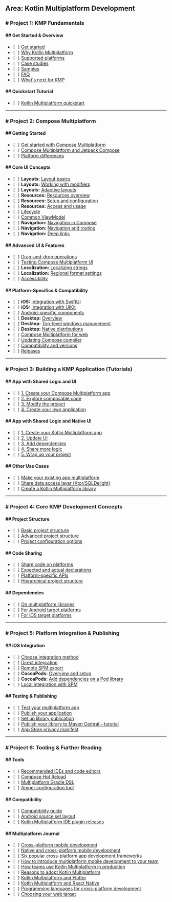## Area: Kotlin Multiplatform Development

### # Project 1: KMP Fundamentals

#### ## Get Started & Overview
*   `[ ]` [Get started](https://www.jetbrains.com/help/kotlin-multiplatform-dev/get-started.html)
*   `[ ]` [Why Kotlin Multiplatform](https://www.jetbrains.com/kotlin-multiplatform/)
*   `[ ]` [Supported platforms](https://www.jetbrains.com/help/kotlin-multiplatform-dev/supported-platforms.html)
*   `[ ]` [Case studies](https://www.jetbrains.com/help/kotlin-multiplatform-dev/case-studies.html)
*   `[ ]` [Samples](https://www.jetbrains.com/help/kotlin-multiplatform-dev/multiplatform-samples.html)
*   `[ ]` [FAQ](https://www.jetbrains.com/help/kotlin-multiplatform-dev/faq.html)
*   `[ ]` [What's next for KMP](https://blog.jetbrains.com/kotlin/2025/08/kmp-roadmap-aug-2025/)

#### ## Quickstart Tutorial
*   `[ ]` [Kotlin Multiplatform quickstart](https://www.jetbrains.com/help/kotlin-multiplatform-dev/quickstart.html)

---

### # Project 2: Compose Multiplatform

#### ## Getting Started
*   `[ ]` [Get started with Compose Multiplatform](https://www.jetbrains.com/help/kotlin-multiplatform-dev/compose-multiplatform.html)
*   `[ ]` [Compose Multiplatform and Jetpack Compose](https://www.jetbrains.com/help/kotlin-multiplatform-dev/compose-multiplatform-and-jetpack-compose.html)
*   `[ ]` [Platform differences](https://www.jetbrains.com/help/kotlin-multiplatform-dev/compose-platform-specifics.html)

#### ## Core UI Concepts
*   `[ ]` **Layouts:** [Layout basics](https://www.jetbrains.com/help/kotlin-multiplatform-dev/compose-layout.html)
*   `[ ]` **Layouts:** [Working with modifiers](https://www.jetbrains.com/help/kotlin-multiplatform-dev/compose-layout-modifiers.html)
*   `[ ]` **Layouts:** [Adaptive layouts](https://www.jetbrains.com/help/kotlin-multiplatform-dev/compose-adaptive-layouts.html)
*   `[ ]` **Resources:** [Resources overview](https://www.jetbrains.com/help/kotlin-multiplatform-dev/compose-multiplatform-resources.html)
*   `[ ]` **Resources:** [Setup and configuration](https://www.jetbrains.com/help/kotlin-multiplatform-dev/compose-multiplatform-resources-setup.html)
*   `[ ]` **Resources:** [Access and usage](https://www.jetbrains.com/help/kotlin-multiplatform-dev/compose-multiplatform-resources-usage.html)
*   `[ ]` [Lifecycle](https://www.jetbrains.com/help/kotlin-multiplatform-dev/compose-lifecycle.html)
*   `[ ]` [Common ViewModel](https://www.jetbrains.com/help/kotlin-multiplatform-dev/compose-viewmodel.html)
*   `[ ]` **Navigation:** [Navigation in Compose](https://www.jetbrains.com/help/kotlin-multiplatform-dev/compose-navigation.html)
*   `[ ]` **Navigation:** [Navigation and routing](https://www.jetbrains.com/help/kotlin-multiplatform-dev/compose-navigation-routing.html)
*   `[ ]` **Navigation:** [Deep links](https://www.jetbrains.com/help/kotlin-multiplatform-dev/compose-navigation-deep-links.html)

#### ## Advanced UI & Features
*   `[ ]` [Drag-and-drop operations](https://www.jetbrains.com/help/kotlin-multiplatform-dev/compose-drag-drop.html)
*   `[ ]` [Testing Compose Multiplatform UI](https://www.jetbrains.com/help/kotlin-multiplatform-dev/compose-test.html)
*   `[ ]` **Localization:** [Localizing strings](https://www.jetbrains.com/help/kotlin-multiplatform-dev/compose-localize-strings.html)
*   `[ ]` **Localization:** [Regional format settings](https://www.jetbrains.com/help/kotlin-multiplatform-dev/compose-regional-format.html)
*   `[ ]` [Accessibility](https://www.jetbrains.com/help/kotlin-multiplatform-dev/compose-accessibility.html)

#### ## Platform-Specifics & Compatibility
*   `[ ]` **iOS:** [Integration with SwiftUI](https://www.jetbrains.com/help/kotlin-multiplatform-dev/compose-swiftui-integration.html)
*   `[ ]` **iOS:** [Integration with UIKit](https://www.jetbrains.com/help/kotlin-multiplatform-dev/compose-uikit-integration.html)
*   `[ ]` [Android-specific components](https://www.jetbrains.com/help/kotlin-multiplatform-dev/compose-android-only-components.html)
*   `[ ]` **Desktop:** [Overview](https://www.jetbrains.com/help/kotlin-multiplatform-dev/compose-desktop-components.html)
*   `[ ]` **Desktop:** [Top-level windows management](https://www.jetbrains.com/help/kotlin-multiplatform-dev/compose-desktop-top-level-windows-management.html)
*   `[ ]` **Desktop:** [Native distributions](https://www.jetbrains.com/help/kotlin-multiplatform-dev/compose-native-distribution.html)
*   `[ ]` [Compose Multiplatform for web](https://kotlinlang.org/docs/wasm-get-started.html)
*   `[ ]` [Updating Compose compiler](https://www.jetbrains.com/help/kotlin-multiplatform-dev/compose-compiler.html)
*   `[ ]` [Compatibility and versions](https://www.jetbrains.com/help/kotlin-multiplatform-dev/compose-compatibility-and-versioning.html)
*   `[ ]` [Releases](https://github.com/JetBrains/compose-multiplatform/blob/master/CHANGELOG.md)

---

### # Project 3: Building a KMP Application (Tutorials)

#### ## App with Shared Logic and UI
*   `[ ]` [1. Create your Compose Multiplatform app](https://www.jetbrains.com/help/kotlin-multiplatform-dev/compose-multiplatform-create-first-app.html)
*   `[ ]` [2. Explore composable code](https://www.jetbrains.com/help/kotlin-multiplatform-dev/compose-multiplatform-explore-composables.html)
*   `[ ]` [3. Modify the project](https://www.jetbrains.com/help/kotlin-multiplatform-dev/compose-multiplatform-modify-project.html)
*   `[ ]` [4. Create your own application](https://www.jetbrains.com/help/kotlin-multiplatform-dev/compose-multiplatform-new-project.html)

#### ## App with Shared Logic and Native UI
*   `[ ]` [1. Create your Kotlin Multiplatform app](https://www.jetbrains.com/help/kotlin-multiplatform-dev/multiplatform-create-first-app.html)
*   `[ ]` [2. Update UI](https://www.jetbrains.com/help/kotlin-multiplatform-dev/multiplatform-update-ui.html)
*   `[ ]` [3. Add dependencies](https://www.jetbrains.com/help/kotlin-multiplatform-dev/multiplatform-dependencies.html)
*   `[ ]` [4. Share more logic](https://www.jetbrains.com/help/kotlin-multiplatform-dev/multiplatform-upgrade-app.html)
*   `[ ]` [5. Wrap up your project](https://www.jetbrains.com/help/kotlin-multiplatform-dev/multiplatform-wrap-up.html)

#### ## Other Use Cases
*   `[ ]` [Make your existing app multiplatform](https://www.jetbrains.com/help/kotlin-multiplatform-dev/multiplatform-integrate-in-existing-app.html)
*   `[ ]` [Share data access layer (Ktor/SQLDelight)](https://www.jetbrains.com/help/kotlin-multiplatform-dev/multiplatform-ktor-sqldelight.html)
*   `[ ]` [Create a Kotlin Multiplatform library](https://www.jetbrains.com/help/kotlin-multiplatform-dev/create-kotlin-multiplatform-library.html)

---

### # Project 4: Core KMP Development Concepts

#### ## Project Structure
*   `[ ]` [Basic project structure](https://www.jetbrains.com/help/kotlin-multiplatform-dev/multiplatform-discover-project.html)
*   `[ ]` [Advanced project structure](https://www.jetbrains.com/help/kotlin-multiplatform-dev/multiplatform-advanced-project-structure.html)
*   `[ ]` [Project configuration options](https://www.jetbrains.com/help/kotlin-multiplatform-dev/multiplatform-project-configuration.html)

#### ## Code Sharing
*   `[ ]` [Share code on platforms](https://www.jetbrains.com/help/kotlin-multiplatform-dev/multiplatform-share-on-platforms.html)
*   `[ ]` [Expected and actual declarations](https://www.jetbrains.com/help/kotlin-multiplatform-dev/multiplatform-expect-actual.html)
*   `[ ]` [Platform-specific APIs](https://www.jetbrains.com/help/kotlin-multiplatform-dev/multiplatform-connect-to-apis.html)
*   `[ ]` [Hierarchical project structure](https://www.jetbrains.com/help/kotlin-multiplatform-dev/multiplatform-hierarchy.html)

#### ## Dependencies
*   `[ ]` [On multiplatform libraries](https://www.jetbrains.com/help/kotlin-multiplatform-dev/multiplatform-add-dependencies.html)
*   `[ ]` [For Android target platforms](https://www.jetbrains.com/help/kotlin-multiplatform-dev/multiplatform-android-dependencies.html)
*   `[ ]` [For iOS target platforms](https://www.jetbrains.com/help/kotlin-multiplatform-dev/multiplatform-ios-dependencies.html)

---

### # Project 5: Platform Integration & Publishing

#### ## iOS Integration
*   `[ ]` [Choose integration method](https://www.jetbrains.com/help/kotlin-multiplatform-dev/multiplatform-ios-integration-overview.html)
*   `[ ]` [Direct integration](https://www.jetbrains.com/help/kotlin-multiplatform-dev/multiplatform-direct-integration.html)
*   `[ ]` [Remote SPM export](https://www.jetbrains.com/help/kotlin-multiplatform-dev/multiplatform-spm-export.html)
*   `[ ]` **CocoaPods:** [Overview and setup](https://www.jetbrains.com/help/kotlin-multiplatform-dev/multiplatform-cocoapods-overview.html)
*   `[ ]` **CocoaPods:** [Add dependencies on a Pod library](https://www.jetbrains.com/help/kotlin-multiplatform-dev/multiplatform-cocoapods-libraries.html)
*   `[ ]` [Local integration with SPM](https://www.jetbrains.com/help/kotlin-multiplatform-dev/multiplatform-spm-local-integration.html)

#### ## Testing & Publishing
*   `[ ]` [Test your multiplatform app](https://www.jetbrains.com/help/kotlin-multiplatform-dev/multiplatform-run-tests.html)
*   `[ ]` [Publish your application](https://www.jetbrains.com/help/kotlin-multiplatform-dev/multiplatform-publish-apps.html)
*   `[ ]` [Set up library publication](https://www.jetbrains.com/help/kotlin-multiplatform-dev/multiplatform-publish-lib-setup.html)
*   `[ ]` [Publish your library to Maven Central – tutorial](https://www.jetbrains.com/help/kotlin-multiplatform-dev/multiplatform-publish-libraries.html)
*   `[ ]` [App Store privacy manifest](https://www.jetbrains.com/help/kotlin-multiplatform-dev/multiplatform-privacy-manifest.html)

---

### # Project 6: Tooling & Further Reading

#### ## Tools
*   `[ ]` [Recommended IDEs and code editors](https://www.jetbrains.com/help/kotlin-multiplatform-dev/recommended-ides.html)
*   `[ ]` [Compose Hot Reload](https://www.jetbrains.com/help/kotlin-multiplatform-dev/compose-hot-reload.html)
*   `[ ]` [Multiplatform Gradle DSL](https://www.jetbrains.com/help/kotlin-multiplatform-dev/multiplatform-dsl-reference.html)
*   `[ ]` [Amper configuration tool](https://www.jetbrains.com/help/kotlin-multiplatform-dev/amper.html)

#### ## Compatibility
*   `[ ]` [Compatibility guide](https://www.jetbrains.com/help/kotlin-multiplatform-dev/multiplatform-compatibility-guide.html)
*   `[ ]` [Android source set layout](https://www.jetbrains.com/help/kotlin-multiplatform-dev/multiplatform-android-layout.html)
*   `[ ]` [Kotlin Multiplatform IDE plugin releases](https://www.jetbrains.com/help/kotlin-multiplatform-dev/multiplatform-plugin-releases.html)

#### ## Multiplatform Journal
*   `[ ]` [Cross-platform mobile development](https://www.jetbrains.com/help/kotlin-multiplatform-dev/cross-platform-mobile-development.html)
*   `[ ]` [Native and cross-platform mobile development](https://www.jetbrains.com/help/kotlin-multiplatform-dev/native-and-cross-platform.html)
*   `[ ]` [Six popular cross-platform app development frameworks](https://www.jetbrains.com/help/kotlin-multiplatform-dev/cross-platform-frameworks.html)
*   `[ ]` [How to introduce multiplatform mobile development to your team](https://www.jetbrains.com/help/kotlin-multiplatform-dev/multiplatform-introduce-your-team.html)
*   `[ ]` [How teams use Kotlin Multiplatform in production](https://www.jetbrains.com/help/kotlin-multiplatform-dev/use-cases-examples.html)
*   `[ ]` [Reasons to adopt Kotlin Multiplatform](https://www.jetbrains.com/help/kotlin-multiplatform-dev/multiplatform-reasons-to-try.html)
*   `[ ]` [Kotlin Multiplatform and Flutter](https://www.jetbrains.com/help/kotlin-multiplatform-dev/kotlin-multiplatform-flutter.html)
*   `[ ]` [Kotlin Multiplatform and React Native](https://www.jetbrains.com/help/kotlin-multiplatform-dev/kotlin-multiplatform-react-native.html)
*   `[ ]` [Programming languages for cross-platform development](https://www.jetbrains.com/help/kotlin-multiplatform-dev/programming-languages-cross-platform.html)
*   `[ ]` [Choosing your web target](https://www.jetbrains.com/help/kotlin-multiplatform-dev/choosing-web-target.html)